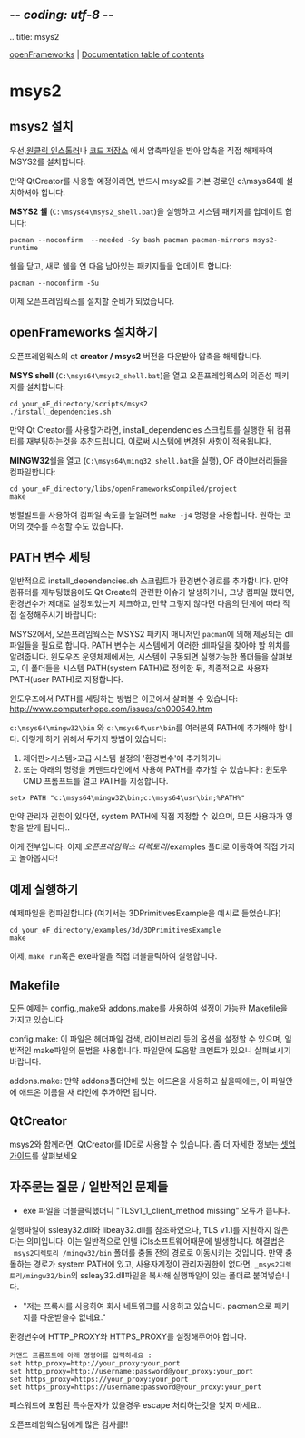 ## -*- coding: utf-8 -*-
.. title: msys2

[openFrameworks](/) | [Documentation table of contents](table_of_contents.md)

msys2
=====

msys2 설치
----------------

우선,[원클릭 인스톨러](https://msys2.github.io/)나 [코드 저장소](http://sourceforge.net/projects/msys2/files/Base/x86_64/)
에서 압축파일을 받아 압축을 직접 해제하여 MSYS2를 설치합니다.

만약 QtCreator를 사용할 예정이라면, 반드시 msys2를 기본 경로인 c:\msys64에 설치하셔야 합니다.

**MSYS2 쉘** (`C:\msys64\msys2_shell.bat`)을 실행하고 시스템 패키지를 업데이트 합니다:

    pacman --noconfirm  --needed -Sy bash pacman pacman-mirrors msys2-runtime
	
쉘을 닫고, 새로 쉘을 연 다음 남아있는 패키지들을 업데이트 합니다:

    pacman --noconfirm -Su

이제 오픈프레임웍스를 설치할 준비가 되었습니다.


openFrameworks 설치하기
-------------------------

오픈프레임웍스의 qt **creator / msys2** 버전을 다운받아 압축을 해제합니다.

**MSYS shell** (`C:\msys64\msys2_shell.bat`)을 열고 오픈프레임웍스의 의존성 패키지를 설치합니다:

    cd your_oF_directory/scripts/msys2
    ./install_dependencies.sh`
	
만약 Qt Creator를 사용할거라면, install_dependencies 스크립트를 실행한 뒤 컴퓨터를 재부팅하는것을 추천드립니다. 이로써 시스템에 변경된 사항이 적용됩니다.

**MINGW32**쉘을 열고 (`C:\msys64\ming32_shell.bat`을 실행), OF 라이브러리들을 컴파일합니다:

    cd your_oF_directory/libs/openFrameworksCompiled/project
    make

병렬빌드를 사용하여 컴파일 속도를 높일려면 `make -j4` 명령을 사용합니다. 원하는 코어의 갯수를 수정할 수도 있습니다.


PATH 변수 세팅
-------------------------
일반적으로 install_dependencies.sh 스크립트가 환경변수경로를 추가합니다. 만약 컴퓨터를 재부팅했음에도 Qt Create와 관련한 이슈가 발생하거나, 그냥 컴파일 했다면, 환경변수가 제대로 설정되었는지 체크하고, 만약 그렇지 않다면 다음의 단계에 따라 직접 설정해주시기 바랍니다:

MSYS2에서, 오픈프레임웍스는 MSYS2 패키지 매니저인 `pacman`에 의해 제공되는 dll파일들을 필요로 합니다. PATH 변수는 시스템에게 이러한 dll파일을 찾아야 할 위치를 알려줍니다. 윈도우즈 운영체제에서는, 시스템이 구동되면 실행가능한 폴더들을 살펴보고, 이 폴더들을 시스템 PATH(system PATH)로 정의한 뒤, 최종적으로 사용자 PATH(user PATH)로 지정합니다.

윈도우즈에서 PATH를 세팅하는 방법은 이곳에서 살펴볼 수 있습니다: http://www.computerhope.com/issues/ch000549.htm

`c:\msys64\mingw32\bin` 와 `c:\msys64\usr\bin`를 여러분의 PATH에 추가해야 합니다. 이렇게 하기 위해서 두가지 방법이 있습니다:


1. 제어판>시스템>고급 시스템 설정의  '환경변수'에 추가하거나
2. 또는 아래의 명령을 커맨드라인에서 사용해 PATH를 추가할 수 있습니다 : 윈도우 CMD 프롬프트를 열고 PATH를 지정합니다. 

```
setx PATH "c:\msys64\mingw32\bin;c:\msys64\usr\bin;%PATH%"
```

만약 관리자 권한이 있다면, system PATH에 직접 지정할 수 있으며, 모든 사용자가 영향을 받게 됩니다..

이게 전부입니다. 이제 _오픈프레임웍스 디렉토리_/examples 폴더로 이동하여 직접 가지고 놀아봅시다!

예제 실행하기
----------------
예제파일을 컴파일합니다 (여기서는 3DPrimitivesExample을 예시로 들었습니다)

    cd your_oF_directory/examples/3d/3DPrimitivesExample
    make


이제, `make run`혹은 exe파일을 직접 더블클릭하여 실행합니다.


Makefile
--------

모든 예제는 config.,make와 addons.make를 사용하여 설정이 가능한 Makefile을 가지고 있습니다.

config.make: 이 파일은 헤더파일 검색, 라이브러리 등의 옵션을 설정할 수 있으며, 일반적인 make파일의 문법을 사용합니다. 
파일안에 도움말 코멘트가 있으니 살펴보시기 바랍니다.

addons.make: 만약 addons폴더안에 있는 애드온을 사용하고 싶을때에는, 이 파일안에 애드온 이름을 새 라인에 추가하면 됩니다.

QtCreator
---------

msys2와 함께라면, QtCreator를 IDE로 사용할 수 있습니다. 좀 더 자세한 정보는 [셋업가이드](../qtcreator)를 살펴보세요

자주묻는 질문 / 일반적인 문제들
--------------------- 
- exe 파일을 더블클릭했더니 "TLSv1_1_client_method missing" 오류가 뜹니다.

실행파일이 ssleay32.dll와 libeay32.dll를 참조하였으나, TLS v1.1를 지원하지 않은 다는 의미입니다. 이는 일반적으로 인텔 iCls소프트웨어때문에 발생합니다. 해결법은 `_msys2디렉토리_/mingw32/bin` 폴더를 충돌 전의 경로로 이동시키는 것입니다. 만약 충돌하는 경로가 system PATH에 있고, 사용자계정이 관리자권한이 없다면, `_msys2디렉토리/mingw32/bin`의 ssleay32.dll파일을 복사해 실행파일이 있는 폴더로 붙여넣습니다.

- "저는 프록시를 사용하여 회사 네트워크를 사용하고 있습니다. pacman으로 패키지를 다운받을수 없네요."

환경변수에 HTTP_PROXY와 HTTPS_PROXY를 설정해주어야 합니다.

    커맨드 프롬프트에 아래 명령어를 입력하세요 :    
    set http_proxy=http://your_proxy:your_port
    set http_proxy=http://username:password@your_proxy:your_port
    set https_proxy=https://your_proxy:your_port
    set https_proxy=https://username:password@your_proxy:your_port

패스워드에 포함된 특수문자가 있을경우 escape 처리하는것을 잊지 마세요..

 
오픈프레임웍스팀에게 많은 감사를!!

